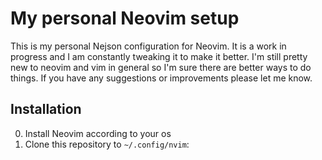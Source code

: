 # My personal Neovim setup

This is my personal Nejson configuration for Neovim. It is a work in progress and I am constantly tweaking it to make it better. I'm still pretty new to neovim and vim in general so I'm sure there are better ways to do things. If you have any suggestions or improvements please let me know.

## Installation

0. Install Neovim according to your os
1. Clone this repository to `~/.config/nvim`:


